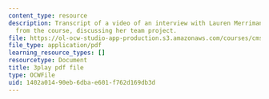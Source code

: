 ```yaml
---
content_type: resource
description: Transcript of a video of an interview with Lauren Merriman, a student
  from the course, discussing her team project.
file: https://ol-ocw-studio-app-production.s3.amazonaws.com/courses/cms-611j-creating-video-games-fall-2014/1402a01490eb6dbae601f762d169db3d_Od21y3eAwUo.pdf
file_type: application/pdf
learning_resource_types: []
resourcetype: Document
title: 3play pdf file
type: OCWFile
uid: 1402a014-90eb-6dba-e601-f762d169db3d
---
```

